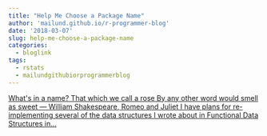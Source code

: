 ```yaml
---
title: "Help Me Choose a Package Name"
author: 'mailund.github.io/r-programmer-blog'
date: '2018-03-07'
slug: help-me-choose-a-package-name
categories:
  - bloglink
tags:
  - rstats
  - mailundgithubiorprogrammerblog
---
```


[What's in a name? That which we call a rose By any other word would smell as sweet — William Shakespeare, Romeo and Juliet I have plans for re-implementing several of the data structures I wrote about in Functional Data Structures in...<click to read more>](https://mailund.github.io/r-programmer-blog/2018/03/07/help-me-choose-a-name/)

